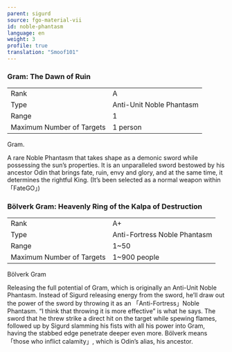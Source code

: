 ```yaml
---
parent: sigurd
source: fgo-material-vii
id: noble-phantasm
language: en
weight: 3
profile: true
translation: "Smoof101"
---
```


### Gram: The Dawn of Ruin

<table>
  <tr><td>Rank</td><td>A</td></tr>
  <tr><td>Type</td><td>Anti-Unit Noble Phantasm</td></tr>
  <tr><td>Range</td><td>1</td></tr>
  <tr><td>Maximum Number of Targets</td><td>1 person</td></tr>
</table>

Gram.

A rare Noble Phantasm that takes shape as a demonic sword while possessing the sun’s properties. It is an unparalleled sword bestowed by his ancestor Odin that brings fate, ruin, envy and glory, and at the same time, it determines the rightful King. (It’s been selected as a normal weapon within 「FateGO」)

### Bölverk Gram: Heavenly Ring of the Kalpa of Destruction

<table>
  <tr><td>Rank</td><td>A+</td></tr>
  <tr><td>Type</td><td>Anti-Fortress Noble Phantasm</td></tr>
  <tr><td>Range</td><td>1~50</td></tr>
  <tr><td>Maximum Number of Targets</td><td>1~900 people</td></tr>
</table>

Bölverk Gram

Releasing the full potential of Gram, which is originally an Anti-Unit Noble Phantasm. Instead of Sigurd releasing energy from the sword, he’ll draw out the power of the sword by throwing it as an 「Anti-Fortress」Noble Phantasm. “I think that throwing it is more effective” is what he says. The sword that he threw strike a direct hit on the target while spewing flames, followed up by Sigurd slamming his fists with all his power into Gram, having the stabbed edge penetrate deeper even more. Bölverk means 「those who inflict calamity」, which is Odin’s alias, his ancestor.
